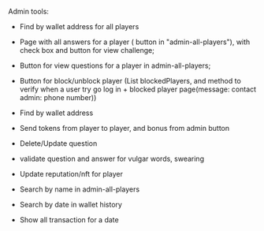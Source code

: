 Admin tools:
- Find by wallet address for all players
- Page with all answers for a player ( button in "admin-all-players"), with check box and button for view challenge;
- Button for view questions for a player in admin-all-players;
- Button for block/unblock player (List<Player> blockedPlayers, and method to verify when a user try go log in + blocked
  player page(message: contact admin: phone number))

- Find by wallet address
- Send tokens from player to player, and bonus from admin button

- Delete/Update question
- validate question and answer for vulgar words, swearing

- Update reputation/nft for player

- Search by name in admin-all-players
- Search by date in wallet history
- Show all transaction for a date




